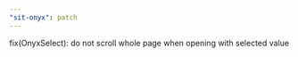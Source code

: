 ```yaml
---
"sit-onyx": patch
---
```


fix(OnyxSelect): do not scroll whole page when opening with selected value
